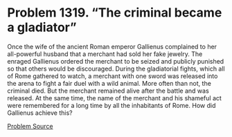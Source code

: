 # Problem 1319. “The criminal became a gladiator”

Once the wife of the ancient Roman emperor Gallienus complained to her all-powerful husband that a merchant had sold her fake jewelry. The enraged Gallienus ordered the merchant to be seized and publicly punished so that others would be discouraged. During the gladiatorial fights, which all of Rome gathered to watch, a merchant with one sword was released into the arena to fight a fair duel with a wild animal. More often than not, the criminal died. But the merchant remained alive after the battle and was released. At the same time, the name of the merchant and his shameful act were remembered for a long time by all the inhabitants of Rome. How did Gallienus achieve this?

[Problem Source](https://www.trizland.ru/tasks/5776/)